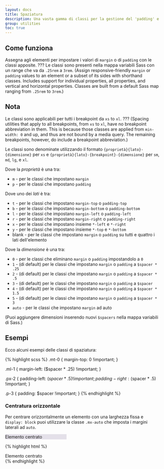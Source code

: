 ```yaml
---
layout: docs
title: Spaziatura
description: Una vasta gamma di classi per la gestione del 'padding' e del 'margin' anche in ottica responsive.
group: utilities
toc: true
---
```


## Come funziona

Assegna agli elementi per impostare i valori di `margin` o di `padding` con le classi apposite.  ??? Le classi sono presenti nella mappa variabili Sass con un range che va da `.25rem` a `3rem`. (Assign responsive-friendly `margin` or `padding` values to an element or a subset of its sides with shorthand classes. Includes support for individual properties, all properties, and vertical and horizontal properties. Classes are built from a default Sass map ranging from `.25rem` to `3rem`.)

## Nota

Le classi sono applicabili per tutti i breakpoint da `xs` to `xl`. ??? (Spacing utilities that apply to all breakpoints, from `xs` to `xl`, have no breakpoint abbreviation in them. This is because those classes are applied from `min-width: 0` and up, and thus are not bound by a media query. The remaining breakpoints, however, do include a breakpoint abbreviation.)

Le classi sono denominate utilizzando il formato `{proprietà}{lato}-{dimensione}` per `xs` e `{proprietà}{lato}-{breakpoint}-{dimensione}` per `sm`, `md`, `lg`, e `xl`.

Dove la *proprietà* è una tra:

* `m` - per le classi che impostano `margin`
* `p` - per le classi che impostano `padding`

Dove uno dei *lati* è tra:

* `t` - per le classi che impostano `margin-top` o `padding-top`
* `b` - per le classi che impostano `margin-bottom` o `padding-bottom`
* `l` - per le classi che impostano `margin-left` o `padding-left`
* `r` - per le classi che impostano `margin-right` o `padding-right`
* `x` - per le classi che impostano insieme `*-left` e `*-right`
* `y` - per le classi che impostano insieme `*-top` e `*-bottom`
* blank - per le classi che impostano `margin` o `padding` su tutti e quattro i lati dell'elemento

Dove la *dimensione* è una tra:

* `0` - per le classi che eliminano `margin` o `padding` impostandolo a `0`
* `1` - (di default) per le classi che impostano `margin` o `padding` a `$spacer * .25`
* `2` - (di default) per le classi che impostano `margin` o `padding` a `$spacer * .5`
* `3` - (di default) per le classi che impostano `margin` o `padding` a `$spacer`
* `4` - (di default) per le classi che impostano `margin` o `padding` a `$spacer * 1.5`
* `5` - (di default) per le classi che impostano `margin` o `padding` a `$spacer * 3`
* `auto` - per le classi che impostano `margin` ad auto

(Puoi aggiungere dimensioni inserendo nuovi `$spacers` nella mappa variabili di Sass.)

## Esempi

Ecco alcuni esempi delle classi di spaziatura:

{% highlight scss %}
.mt-0 {
  margin-top: 0 !important;
}

.ml-1 {
  margin-left: ($spacer * .25) !important;
}

.px-2 {
  padding-left: ($spacer * .5) !important;
  padding-right: ($spacer * .5) !important;
}

.p-3 {
  padding: $spacer !important;
}
{% endhighlight %}

### Centratura orizzontale

Per centrare orizzontalmente un elemento con una larghezza fissa e `display: block` puoi utilizzare la classe `.mx-auto` che imposta i margini laterali ad `auto`.

<div class="bd-example">
  <div class="mx-auto" style="width: 200px; background-color: rgba(86,61,124,.15);">
    Elemento centrato
  </div>
</div>

{% highlight html %}
<div class="mx-auto" style="width: 200px;">
  Elemento centrato
</div>
{% endhighlight %}
